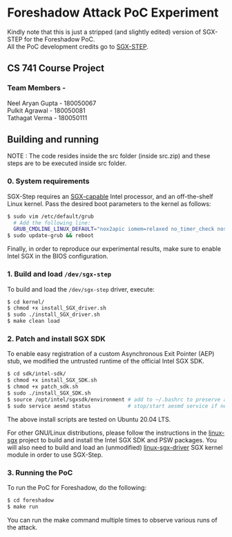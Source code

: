 # Foreshadow Attack PoC Experiment 

Kindly note that this is just a stripped (and slightly edited) version of SGX-STEP for the Foreshadow PoC.\
All the PoC development credits go to [SGX-STEP](https://github.com/jovanbulck/sgx-step).

## CS 741 Course Project

### Team Members  -

Neel Aryan Gupta - 180050067\
Pulkit Agrawal - 180050081\
Tathagat Verma - 180050111

## Building and running 

NOTE : The code resides inside the src folder (inside src.zip) and these steps are to be executed inside src folder.

### 0. System requirements

SGX-Step requires an [SGX-capable](https://github.com/ayeks/SGX-hardware) Intel processor, and an off-the-shelf Linux kernel. 
Pass the desired boot parameters to the kernel as follows:

```bash
$ sudo vim /etc/default/grub
  # Add the following line: 
  GRUB_CMDLINE_LINUX_DEFAULT="nox2apic iomem=relaxed no_timer_check nosmep nosmap clearcpuid=514 isolcpus=1 nmi_watchdog=0 dis_ucode_ldr processor.max_cstate=1 intel_idle.max_cstate=0 noibrs noibpb nopti nospectre_v2 nospectre_v1 l1tf=off nospec_store_bypass_disable no_stf_barrier mds=off mitigations=off nokaslr kvm-intel.vmentry_l1d_flush=never"
$ sudo update-grub && reboot
```
Finally, in order to reproduce our experimental results, make sure to enable Intel SGX in the BIOS configuration.

### 1. Build and load `/dev/sgx-step`

To build and load the `/dev/sgx-step` driver, execute:

```bash
$ cd kernel/
$ chmod +x install_SGX_driver.sh
$ sudo ./install_SGX_driver.sh 
$ make clean load
```

### 2. Patch and install SGX SDK

To enable easy registration of a custom Asynchronous Exit Pointer (AEP) stub, we modified the untrusted runtime of the official Intel SGX SDK. 

```bash
$ cd sdk/intel-sdk/
$ chmod +x install_SGX_SDK.sh
$ chmod +x patch_sdk.sh
$ sudo ./install_SGX_SDK.sh
$ source /opt/intel/sgxsdk/environment # add to ~/.bashrc to preserve across terminal sessions
$ sudo service aesmd status            # stop/start aesmd service if needed
```

The above install scripts are tested on Ubuntu 20.04 LTS.

For other GNU/Linux distributions, please follow the instructions in the
[linux-sgx](https://github.com/01org/linux-sgx) project to build and install
the Intel SGX SDK and PSW packages. You will also need to build and load an
(unmodified) [linux-sgx-driver](https://github.com/01org/linux-sgx-driver) SGX
kernel module in order to use SGX-Step.


### 3. Running the PoC
To run the PoC for Foreshadow, do the following:
```bash
$ cd foreshadow
$ make run
```

You can run the make command multiple times to observe various runs of the attack.
